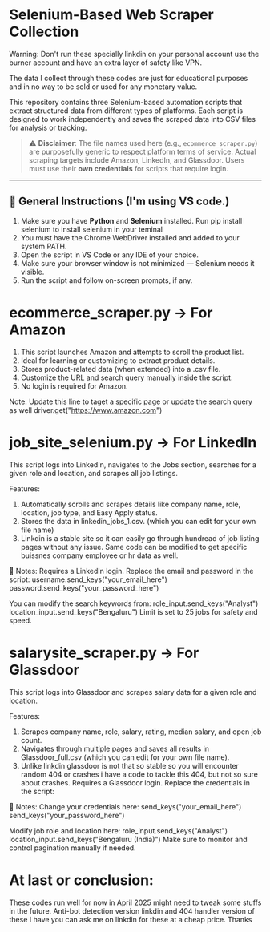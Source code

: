 # Selenium-Based Web Scraper Collection

Warning: Don't run these specially linkdin on your personal account use the burner account and have an extra layer of safety like VPN. 

The data I collect through these codes are just for educational purposes and in no way to be sold or used for any monetary value.

This repository contains three Selenium-based automation scripts that extract structured data from different types of platforms. Each script is designed to work independently and saves the scraped data into CSV files for analysis or tracking.

> ⚠️ **Disclaimer**: The file names used here (e.g., `ecommerce_scraper.py`) are purposefully generic to respect platform terms of service. Actual scraping targets include Amazon, LinkedIn, and Glassdoor. Users must use their **own credentials** for scripts that require login.

---

## 🔧 General Instructions (I'm using VS code.)

1. Make sure you have **Python** and **Selenium** installed. Run pip install selenium to install selenium in your teminal 
2. You must have the Chrome WebDriver installed and added to your system PATH.
3. Open the script in VS Code or any IDE of your choice.
4. Make sure your browser window is not minimized — Selenium needs it visible.
5. Run the script and follow on-screen prompts, if any. 


# ecommerce_scraper.py → For Amazon
1. This script launches Amazon and attempts to scroll the product list.
2. Ideal for learning or customizing to extract product details.
3. Stores product-related data (when extended) into a .csv file.
4. Customize the URL and search query manually inside the script.
5. No login is required for Amazon.

Note: Update this line to taget a specific page or update the search query as well 
      driver.get("https://www.amazon.com")


# job_site_selenium.py → For LinkedIn
This script logs into LinkedIn, navigates to the Jobs section, searches for a given role and location, and scrapes all job listings.

Features: 
1. Automatically scrolls and scrapes details like company name, role, location, job type, and Easy Apply status.
2. Stores the data in linkedin_jobs_1.csv. (which you can edit for your own file name)
3. Linkdin is a stable site so it can easily go through hundread of job listing pages without any issue. Same code can be modified to get specific buissnes company employee or hr data as well. 

📌 Notes:
Requires a LinkedIn login. Replace the email and password in the script:
username.send_keys("your_email_here")
password.send_keys("your_password_here")

You can modify the search keywords from:
role_input.send_keys("Analyst")
location_input.send_keys("Bengaluru")
Limit is set to 25 jobs for safety and speed.


# salarysite_scraper.py → For Glassdoor
This script logs into Glassdoor and scrapes salary data for a given role and location.

Features:
1. Scrapes company name, role, salary, rating, median salary, and open job count.
2. Navigates through multiple pages and saves all results in Glassdoor_full.csv (which you can edit for your own file name).
3. Unlike linkdin glassdoor is not that so stable so you will encounter random 404 or crashes i have a code to tackle this 404, but not so sure about crashes. 
Requires a Glassdoor login. Replace the credentials in the script:


📌 Notes:
Change your credentials here:
send_keys("your_email_here")
send_keys("your_password_here")

Modify job role and location here:
role_input.send_keys("Analyst")
location_input.send_keys("Bengaluru (India)")
Make sure to monitor and control pagination manually if needed.



# At last or conclusion:
These codes run well for now in April 2025 might need to tweak some stuffs in the future. Anti-bot detection version linkdin and 404 handler version of these I have you can ask me on linkdin for these at a cheap price. 
Thanks

